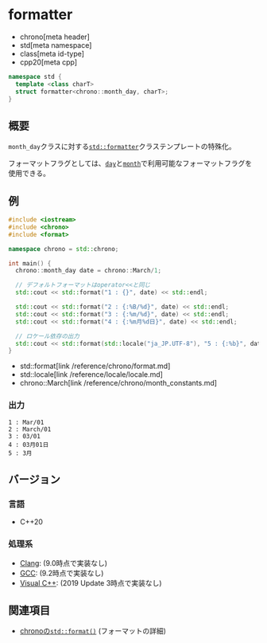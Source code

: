 # formatter
* chrono[meta header]
* std[meta namespace]
* class[meta id-type]
* cpp20[meta cpp]

```cpp
namespace std {
  template <class charT>
  struct formatter<chrono::month_day, charT>;
}
```

## 概要
`month_day`クラスに対する[`std::formatter`](/reference/format/formatter.md)クラステンプレートの特殊化。

フォーマットフラグとしては、[`day`](/reference/chrono/day/formatter.md)と[`month`](/reference/chrono/month/formatter.md)で利用可能なフォーマットフラグを使用できる。


## 例
```cpp example
#include <iostream>
#include <chrono>
#include <format>

namespace chrono = std::chrono;

int main() {
  chrono::month_day date = chrono::March/1;

  // デフォルトフォーマットはoperator<<と同じ
  std::cout << std::format("1 : {}", date) << std::endl;

  std::cout << std::format("2 : {:%B/%d}", date) << std::endl;
  std::cout << std::format("3 : {:%m/%d}", date) << std::endl;
  std::cout << std::format("4 : {:%m月%d日}", date) << std::endl;

  // ロケール依存の出力
  std::cout << std::format(std::locale("ja_JP.UTF-8"), "5 : {:%b}", date) << std::endl;
}
```
* std::format[link /reference/chrono/format.md]
* std::locale[link /reference/locale/locale.md]
* chrono::March[link /reference/chrono/month_constants.md]

### 出力
```
1 : Mar/01
2 : March/01
3 : 03/01
4 : 03月01日
5 : 3月
```

## バージョン
### 言語
- C++20

### 処理系
- [Clang](/implementation.md#clang): (9.0時点で実装なし)
- [GCC](/implementation.md#gcc): (9.2時点で実装なし)
- [Visual C++](/implementation.md#visual_cpp): (2019 Update 3時点で実装なし)


## 関連項目
- [chronoの`std::format()`](/reference/chrono/format.md) (フォーマットの詳細)
